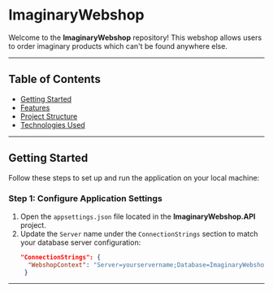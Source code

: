 # ImaginaryWebshop

Welcome to the **ImaginaryWebshop** repository! This webshop allows users to order imaginary products which can't be found anywhere else.

---

## Table of Contents

- [Getting Started](#getting-started)
- [Features](#features)
- [Project Structure](#project-structure)
- [Technologies Used](#technologies-used)

---

## Getting Started

Follow these steps to set up and run the application on your local machine:

### **Step 1: Configure Application Settings**

1. Open the `appsettings.json` file located in the **ImaginaryWebshop.API** project.
2. Update the `Server` name under the `ConnectionStrings` section to match your database server configuration:
   ```json
   "ConnectionStrings": {
     "WebshopContext": "Server=yourservername;Database=ImaginaryWebshop;Trusted_Connection=True;MultipleActiveResultSets=true;TrustServerCertificate=true;"
    }

---

